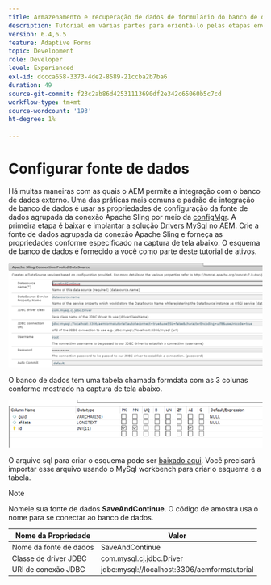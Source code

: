 ```yaml
---
title: Armazenamento e recuperação de dados de formulário do banco de dados MySQL - Configurar fonte de dados
description: Tutorial em várias partes para orientá-lo pelas etapas envolvidas no armazenamento e na recuperação de dados de formulário
version: 6.4,6.5
feature: Adaptive Forms
topic: Development
role: Developer
level: Experienced
exl-id: dccca658-3373-4de2-8589-21ccba2b7ba6
duration: 49
source-git-commit: f23c2ab86d42531113690df2e342c65060b5c7cd
workflow-type: tm+mt
source-wordcount: '193'
ht-degree: 1%

---
```


# Configurar fonte de dados

Há muitas maneiras com as quais o AEM permite a integração com o banco de dados externo. Uma das práticas mais comuns e padrão de integração de banco de dados é usar as propriedades de configuração da fonte de dados agrupada da conexão Apache Sling por meio da [configMgr](http://localhost:4502/system/console/configMgr).
A primeira etapa é baixar e implantar a solução [Drivers MySql](https://mvnrepository.com/artifact/mysql/mysql-connector-java) no AEM.
Crie a fonte de dados agrupada da conexão Apache Sling e forneça as propriedades conforme especificado na captura de tela abaixo. O esquema de banco de dados é fornecido a você como parte deste tutorial de ativos.

![fonte de dados](assets/save-continue.PNG)

O banco de dados tem uma tabela chamada formdata com as 3 colunas conforme mostrado na captura de tela abaixo.

![data-base](assets/data-base-tables.PNG)

O arquivo sql para criar o esquema pode ser [baixado aqui](assets/form-data-db.sql). Você precisará importar esse arquivo usando o MySql workbench para criar o esquema e a tabela.

>[!NOTE]
>Nomeie sua fonte de dados **SaveAndContinue**. O código de amostra usa o nome para se conectar ao banco de dados.

| Nome da Propriedade | Valor |
| ------------------------|---------------------------------------|
| Nome da fonte de dados | SaveAndContinue |
| Classe de driver JDBC | com.mysql.cj.jdbc.Driver |
| URI de conexão JDBC | jdbc:mysql://localhost:3306/aemformstutorial |
